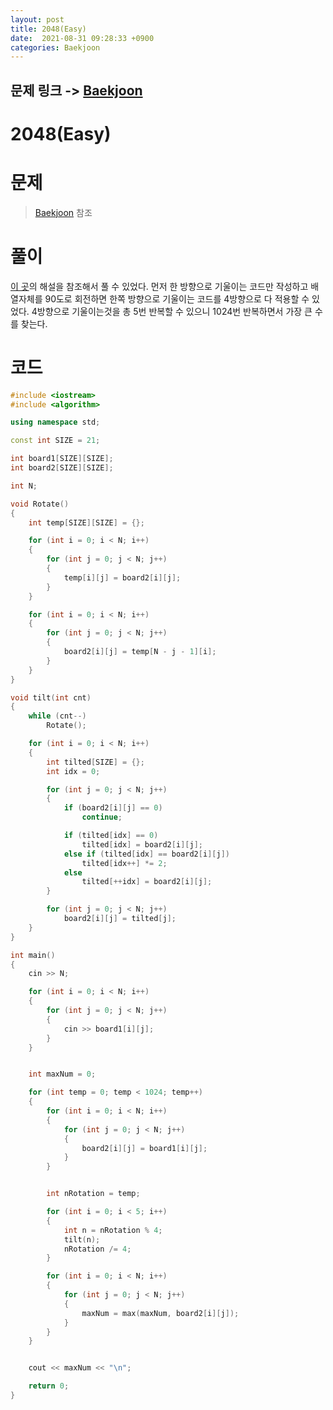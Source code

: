 ```yaml
---
layout: post
title: 2048(Easy)
date:  2021-08-31 09:28:33 +0900
categories: Baekjoon
---
```


## 문제 링크 -> [Baekjoon](https://www.acmicpc.net/problem/12100)
# 2048(Easy)

# 문제
> [Baekjoon](https://www.acmicpc.net/problem/12100) 참조

# 풀이
[이 곳](https://blog.encrypted.gg/948?category=773649)의 해설을 참조해서 풀 수 있었다. 먼저 한 방향으로 기울이는 코드만 작성하고 배열자체를 90도로 회전하면 한쪽 방향으로 기울이는 코드를 4방향으로 다 적용할 수 있었다. 4방향으로 기울이는것을 총 5번 반복할 수 있으니 1024번 반복하면서 가장 큰 수를 찾는다.

# 코드
```c++
#include <iostream>
#include <algorithm>

using namespace std;

const int SIZE = 21;

int board1[SIZE][SIZE];
int board2[SIZE][SIZE];

int N;

void Rotate()
{
	int temp[SIZE][SIZE] = {};

	for (int i = 0; i < N; i++)
	{
		for (int j = 0; j < N; j++)
		{
			temp[i][j] = board2[i][j];
		}
	}

	for (int i = 0; i < N; i++)
	{
		for (int j = 0; j < N; j++)
		{
			board2[i][j] = temp[N - j - 1][i];
		}
	}
}

void tilt(int cnt)
{
	while (cnt--)
		Rotate();

	for (int i = 0; i < N; i++)
	{
		int tilted[SIZE] = {};
		int idx = 0;

		for (int j = 0; j < N; j++)
		{
			if (board2[i][j] == 0)
				continue;

			if (tilted[idx] == 0)
				tilted[idx] = board2[i][j];
			else if (tilted[idx] == board2[i][j])
				tilted[idx++] *= 2;
			else
				tilted[++idx] = board2[i][j];
		}

		for (int j = 0; j < N; j++)
			board2[i][j] = tilted[j];
	}
}

int main()
{
	cin >> N;

	for (int i = 0; i < N; i++)
	{
		for (int j = 0; j < N; j++)
		{
			cin >> board1[i][j];
		}
	}


	int maxNum = 0;

	for (int temp = 0; temp < 1024; temp++)
	{
		for (int i = 0; i < N; i++)
		{
			for (int j = 0; j < N; j++)
			{
				board2[i][j] = board1[i][j];
			}
		}


		int nRotation = temp;

		for (int i = 0; i < 5; i++)
		{
			int n = nRotation % 4;
			tilt(n);
			nRotation /= 4;
		}

		for (int i = 0; i < N; i++)
		{
			for (int j = 0; j < N; j++)
			{
				maxNum = max(maxNum, board2[i][j]);
			}
		}
	}


	cout << maxNum << "\n";

	return 0;
}
```